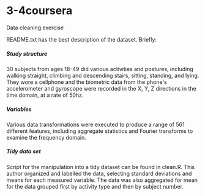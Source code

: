 # 3-4coursera
Data cleaning exercise

README.txt has the best description of the dataset. Briefly:

##### Study structure
30 subjects from ages 18-49 did various activities and postures, including walking straight, climbing and descending stairs, sitting, standing, and lying. 
They wore a cellphone and the biometric data from the phone's accelerometer and gyroscope were recorded in the X, Y, Z directions in the time domain, at a rate of 50hz. 

##### Variables
Various data transformations were executed to produce a range of 561 different features, including aggregate statistics and Fourier transforms to examine the frequency domain. 

##### Tidy data set
Script for the manipulation into a tidy dataset can be found in clean.R. 
This author organized and labelled the data, selecting standard deviations and means for each measured variable.
The data was also aggregated for mean for the data grouped first by activity type and then by subject number.
